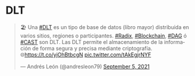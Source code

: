 # DLT
<blockquote class="twitter-tweet"><p lang="es" dir="ltr">🏖 Una <a href="https://twitter.com/hashtag/DLT?src=hash&amp;ref_src=twsrc%5Etfw">#DLT</a> es un tipo de base de datos (libro mayor) distribuida en varios sitios, regiones o participantes. <a href="https://twitter.com/hashtag/Radix?src=hash&amp;ref_src=twsrc%5Etfw">#Radix</a>, <a href="https://twitter.com/hashtag/Blockchain?src=hash&amp;ref_src=twsrc%5Etfw">#Blockchain</a>, <a href="https://twitter.com/hashtag/DAG?src=hash&amp;ref_src=twsrc%5Etfw">#DAG</a> ó <a href="https://twitter.com/hashtag/CAST?src=hash&amp;ref_src=twsrc%5Etfw">#CAST</a> son DLT. Las DLT permite el almacenamiento de la información de forma segura y precisa mediante criptografía.<br>🌐<a href="https://t.co/yjOhBtbcgN">https://t.co/yjOhBtbcgN</a> <a href="https://t.co/tAkEgjrNYF">pic.twitter.com/tAkEgjrNYF</a></p>&mdash; Andrés León (@andresleon79) <a href="https://twitter.com/andresleon79/status/1434464207177650176?ref_src=twsrc%5Etfw">September 5, 2021</a></blockquote> <script async src="https://platform.twitter.com/widgets.js" charset="utf-8"></script>